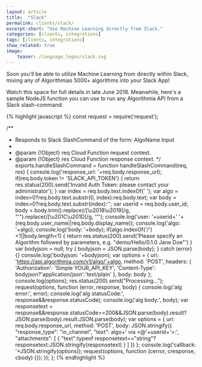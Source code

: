 ```yaml
---
layout: article
title:  "Slack"
permalink: clients/slack/
excerpt-short: "Use Machine Learning directly from Slack."
categories: [clients, integrations]
tags: [clients, integrations]
show_related: true
image:
    teaser: /language_logos/slack.svg
---
```


Soon you'll be able to utilize Machine Learning from directly within Slack, mixing any of Algorithmias 5000+ algorithms into your Slack App!

Watch this space for full details in late June 2018. Meanwhile, here's a sample NodeJS function you can use to run any Algorithmia API from a Slack slash-command:

{% highlight javascript %}
const request = require('request');

/**
 * Responds to Slack SlashCommand of the form: AlgoName Input
 *
 * @param {!Object} req Cloud Function request context.
 * @param {!Object} res Cloud Function response context.
 */
exports.handleSlashCommand = function handleSlashCommand(req, res) {
  console.log('response_url: '+req.body.response_url);
  if(req.body.token != 'SLACK_API_TOKEN') {
    return res.status(200).send('Invalid Auth Token: please contact your administrator');
  }
  var index = req.body.text.indexOf(' ');
  var algo = index>0?req.body.text.substr(0, index):req.body.text;
  var body = index>0?req.body.text.substr(index):'';
  var userid = req.body.user_id;
  body = body.trim().replace(/[\u2018\u2019]/g, "'").replace(/[\u201C\u201D]/g, '"');
  console.log('user: '+userid+' '+(req.body.user_name||req.body.display_name));
  console.log('algo: '+algo);
  console.log('body: '+body);
  if(algo.indexOf('/')<1||body.length<1) {
    return res.status(200).send('Please specify an Algorithm followed by parameters, e.g. "demo/Hello/0.1.0 Jane Doe"')
  }
  var bodyjson = null;
  try {
    bodyjson = JSON.parse(body);
  } catch (error){}
  console.log('bodyjson: '+bodyjson);
  var options = {
    uri: 'https://api.algorithmia.com/v1/algo/'+algo,
    method: 'POST',
    headers: {
      'Authorization': 'Simple YOUR_API_KEY',
      'Content-Type': bodyjson?'application/json':'text/plain'
    },
    body: body
  };
  console.log(options);
  res.status(200).send("Processing...");
  request(options, function (error, response, body) {
    console.log('alg error:', error); 
    console.log('alg statusCode:', response&&response.statusCode); 
    console.log('alg body:', body);
  	var responsetext = response&&response.statusCode==200&&JSON.parse(body).result?JSON.parse(body).result:JSON.parse(body);
    var options = {
      uri: req.body.response_url,
      method: 'POST',
      body: JSON.stringify({
        "response_type": "in_channel",
        "text": algo+' via <@'+userid+'>:',
        "attachments": [
          {
            "text":typeof responsetext=="string"?responsetext:JSON.stringify(responsetext)
          }
        ]
      })
    };
    console.log('callback: '+JSON.stringify(options));
    request(options, function (cerror, cresponse, cbody) {});
  });
};
{% endhighlight %}

